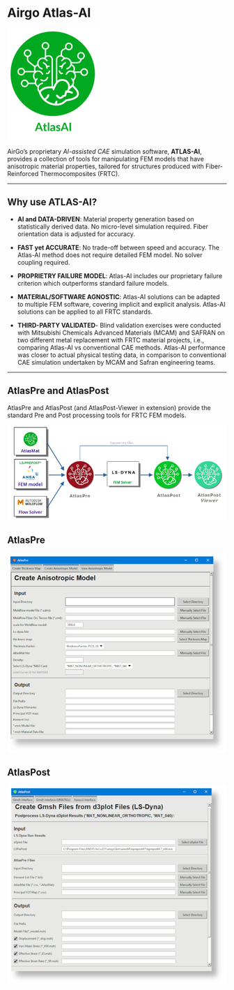 # Airgo Atlas-AI

![AtlasAI](assets/images/AtlasAI_logo_256x256.png)

AirGo’s proprietary *AI-assisted CAE* simulation software, **ATLAS-AI**, provides a collection of tools for manipulating FEM models that have anisotropic material properties, tailored for structures produced with Fiber-Reinforced Thermocomposites (FRTC).

---

## Why use ATLAS-AI?

- **AI and DATA-DRIVEN**: Material property generation based on statistically derived data. No micro-level simulation required. Fiber orientation data is adjusted for accuracy.

- **FAST yet ACCURATE**: No trade-off between speed and accuracy. The Atlas-AI method does not require detailed FEM model. No solver coupling required. 

- **PROPRIETRY FAILURE MODEL**: Atlas-AI includes our proprietary failure criterion which outperforms standard failure models.

- **MATERIAL/SOFTWARE AGNOSTIC**: Atlas-AI solutions can be adapted to multiple FEM software, covering implicit and explicit analysis. Atlas-AI solutions can be applied to all FRTC standards. 

- **THIRD-PARTY VALIDATED**- Blind validation exercises were conducted with Mitsubishi Chemicals Advanced Materials (MCAM) and SAFRAN on two different metal replacement with FRTC material projects, i.e., comparing Atlas-AI vs conventional CAE methods. Atlas-AI performance was closer to actual physical testing data, in comparison to conventional CAE simulation undertaken by MCAM and Safran engineering teams. 

---
## AtlasPre and AtlasPost

AtlasPre and AtlasPost (and AtlasPost-Viewer in extension) provide the standard Pre and Post processing tools for FRTC FEM models.

![Workflow](assets/images/General_workflow01.png)

## AtlasPre

![AtlasPre](assets/images/AtlasAI_Pre.png)

## AtlasPost

![AtlasPost](assets/images/AtlasAI_Post.png)



